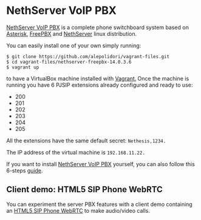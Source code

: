 # NethServer VoIP PBX

[NethServer VoIP PBX](http://docs.nethserver.org/en/v7/freepbx.html) is a complete phone switchboard system based on [Asterisk](https://www.asterisk.org/), [FreePBX](https://www.freepbx.org/) and [NethServer](https://www.nethserver.org/) linux distribution.

You can easily install one of your own simply running:

```console
$ git clone https://github.com/alepolidori/vagrant-files.git
$ cd vagrant-files/nethserver-freepbx-14.0.3.6
$ vagrant up
```

to have a VirtualBox machine installed with [Vagrant.](https://www.vagrantup.com/)
Once the machine is running you have 6 PJSIP extensions already configured and ready to use:

- 200
- 201
- 202
- 203
- 204
- 205

All the extensions have the same default secret: `Nethesis,1234.`

The IP address of the virtual machine is `192.168.11.22.`

If you want to install [NethServer VoIP PBX](http://docs.nethserver.org/en/v7/freepbx.html) yourself, you can also follow this 6-steps [guide](https://github.com/alepolidori/nethserver-voip-pbx-guide/).

## Client demo: HTML5 SIP Phone WebRTC

You can experiment the server PBX features with a client demo containing an [HTML5 SIP Phone WebRTC](https://github.com/alepolidori/janus-webrtc-phone) to make audio/video calls.

